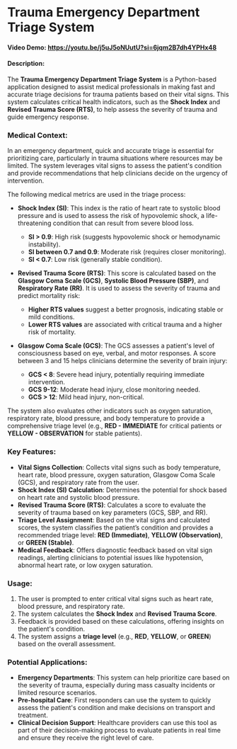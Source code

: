 # Trauma Emergency Department Triage System

#### Video Demo: https://youtu.be/j5uJ5oNUutU?si=6jqm2B7dh4YPHx48

#### Description:
The **Trauma Emergency Department Triage System** is a Python-based application designed to assist medical professionals in making fast and accurate triage decisions for trauma patients based on their vital signs.
This system calculates critical health indicators, such as the **Shock Index** and **Revised Trauma Score (RTS)**, to help assess the severity of trauma and guide emergency response.

### **Medical Context:**
In an emergency department, quick and accurate triage is essential for prioritizing care, particularly in trauma situations where resources may be limited.
The system leverages vital signs to assess the patient's condition and provide recommendations that help clinicians decide on the urgency of intervention.

The following medical metrics are used in the triage process:

- **Shock Index (SI)**: This index is the ratio of heart rate to systolic blood pressure and is used to assess the risk of hypovolemic shock, a life-threatening condition that can result from severe blood loss.
  - **SI > 0.9**: High risk (suggests hypovolemic shock or hemodynamic instability).
  - **SI between 0.7 and 0.9**: Moderate risk (requires closer monitoring).
  - **SI < 0.7**: Low risk (generally stable condition).

- **Revised Trauma Score (RTS)**: This score is calculated based on the **Glasgow Coma Scale (GCS)**, **Systolic Blood Pressure (SBP)**, and **Respiratory Rate (RR)**. It is used to assess the severity of trauma and predict mortality risk:
  - **Higher RTS values** suggest a better prognosis, indicating stable or mild conditions.
  - **Lower RTS values** are associated with critical trauma and a higher risk of mortality.

- **Glasgow Coma Scale (GCS)**: The GCS assesses a patient's level of consciousness based on eye, verbal, and motor responses. A score between 3 and 15 helps clinicians determine the severity of brain injury:
  - **GCS < 8**: Severe head injury, potentially requiring immediate intervention.
  - **GCS 9-12**: Moderate head injury, close monitoring needed.
  - **GCS > 12**: Mild head injury, non-critical.

The system also evaluates other indicators such as oxygen saturation, respiratory rate, blood pressure, and body temperature to provide a comprehensive triage level (e.g., **RED - IMMEDIATE** for critical patients or **YELLOW - OBSERVATION** for stable patients).

### **Key Features:**

- **Vital Signs Collection**: Collects vital signs such as body temperature, heart rate, blood pressure, oxygen saturation, Glasgow Coma Scale (GCS), and respiratory rate from the user.
- **Shock Index (SI) Calculation**: Determines the potential for shock based on heart rate and systolic blood pressure.
- **Revised Trauma Score (RTS)**: Calculates a score to evaluate the severity of trauma based on key parameters (GCS, SBP, and RR).
- **Triage Level Assignment**: Based on the vital signs and calculated scores, the system classifies the patient’s condition and provides a recommended triage level: **RED (Immediate)**, **YELLOW (Observation)**, or **GREEN (Stable)**.
- **Medical Feedback**: Offers diagnostic feedback based on vital sign readings, alerting clinicians to potential issues like hypotension, abnormal heart rate, or low oxygen saturation.

### **Usage:**
1. The user is prompted to enter critical vital signs such as heart rate, blood pressure, and respiratory rate.
2. The system calculates the **Shock Index** and **Revised Trauma Score**.
3. Feedback is provided based on these calculations, offering insights on the patient's condition.
4. The system assigns a **triage level** (e.g., **RED**, **YELLOW**, or **GREEN**) based on the overall assessment.

### **Potential Applications:**
- **Emergency Departments**: This system can help prioritize care based on the severity of trauma, especially during mass casualty incidents or limited resource scenarios.
- **Pre-hospital Care**: First responders can use the system to quickly assess the patient's condition and make decisions on transport and treatment.
- **Clinical Decision Support**: Healthcare providers can use this tool as part of their decision-making process to evaluate patients in real time and ensure they receive the right level of care.
